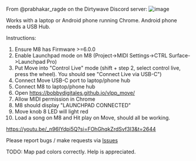 From @prabhakar_ragde on the Dirtywave Discord server:
![image](https://github.com/user-attachments/assets/dbde191f-1058-49f7-be2e-321c24357b8e)

Works with a laptop or Android phone running Chrome. Android phone needs a USB Hub.

Instructions:
1. Ensure M8 has Firmware >=6.0.0
2. Enable Launchpad mode on M8 (Project->MIDI Settings->CTRL Surface->Launchpad Pro)
3. Put Move into "Control Live" mode (shift + step 2, select control live, press the wheel). You should see "Connect Live via USB-C")
4. Connect Move USB-C port to laptop/phone hub
5. Connect M8 to laptop/phone hub
6. Open https://bobbydigitales.github.io/vlpp_move/
7. Allow MIDI permission in Chrome
8. M8 should display "LAUNCHPAD CONNECTED"
9. Move knob 8 LED will light red
10. Load a song on M8 and Hit play on Move, should all be working.

https://youtu.be/_n96IYdpi5Q?si=FOhGhqkZrdSvf3I3&t=2644

Please report bugs / make requests via [Issues](https://github.com/bobbydigitales/vlpp_move/issues)

TODO: Map pad colors correctly. Help is appreciated.
